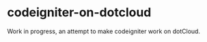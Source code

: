codeigniter-on-dotcloud
=======================

Work in progress, an attempt to make codeigniter work on dotCloud.
